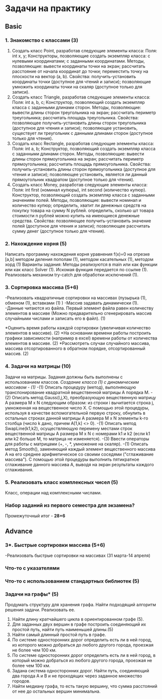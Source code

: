 # Задачи на практику

## Basic 

### 1. Знакомство с классами (3)
1.	Создать класс Point, разработав следующие элементы класса: Поля: int x, y; Конструкторы, позволяющие создать экземпляр класса: с нулевыми координатами; с заданными координатами. Методы, позволяющие: вывести координаты точки на экран; рассчитать расстояние от начала координат до точки; переместить точку на плоскости на вектор (a, b). Свойства: получить-установить координаты точки (доступное для чтений и записи); позволяющие умножить координаты точки на скаляр (доступное только для записи). 
2.	Создать класс Triangle, разработав следующие элементы класса: Поля: int a, b, c; Конструктор, позволяющий создать экземпляр класса с заданными длинами сторон. Методы, позволяющие: вывести длины сторон треугольника на экран; рассчитать периметр треугольника; рассчитать площадь треугольника. Свойства: позволяющее получить-установить длины сторон треугольника (доступное для чтения и записи); позволяющее установить, существует ли треугольник с данными длинами сторон (доступное только для чтения). 
3.	Создать класс Rectangle, разработав следующие элементы класса: Поля: int a, b; Конструктор, позволяющий создать экземпляр класса с заданными длинами сторон. Методы, позволяющие: вывести длины сторон прямоугольника на экран; рассчитать периметр прямоугольника; рассчитать площадь прямоугольника. Свойства: получить-установить длины сторон прямоугольника (доступное для чтения и записи); позволяющее установить, является ли данный прямоугольник квадратом (доступное только для чтения). 
4.	Создать класс Money, разработав следующие элементы класса: Поля: int first (номинал купюры), int second (количество купюр). Конструктор, позволяющий создать экземпляр класса с заданными значениям полей. Методы, позволяющие: вывести номинал и количество купюр; определить, хватит ли денежных средств на покупку товара на сумму N рублей. определить, сколько шт товара стоимости n рублей можно купить на имеющиеся денежные средства. Свойства: позволяющее получить-установить значение полей (доступное для чтения и записи); позволяющее рассчитать сумму денег (доступное только для чтения). 

### 2. Нахождение корня  (5)
Написать программу нахождения корня уравнения f(x)=0   на отрезке [a,b] методом деления пополам (1), методом касательных (1), методом хорд (1) 
Варианты задания: 
	Методы реализуются в main или как функции или как класс Solver (1). 
	Искомая функция передается по ссылке (1). 
	Реализовать механизм try-catch для обработки исключений (1).
	
### 3. Сортировка массива  (5+6)	
-Реализовать квадратичные сортировки на массивах (пузырька (1), обменом (1), вставками  (1) )
-Массив задавать динамически (1). 
-Данные читаются из файла. Первый элемент файла равен количеству элементов в массиве (Можно предварительно сгенерировать массив случайными числами и записать его в файл). (1)

*Оценить время работы каждой сортировки (увеличивая количество элементов в массиве). (2) 
*На основании времени работы построить графики зависимости (например в excel) времени работы от количества элементов в массиве. (2)
*Рассмотреть случаи случайного массива, массива отсортированного в обратном порядке, отсортированный массив. (2)
	
### 4. Задачи на матрицы (10)
Задачи на матрицы. Задания должны быть выполнены с использованием классов. *Создание класса (1) с динамическим массивом - (1)* 
-(1) Описать процедуру (метод), выполняющую транспонирование квадратной вещественной матрицы A порядка M. 
-(2) Описать метод Gauss(I,j,X), преобразующую вещественную матрицу A размера M x N следующим образом: из строки i  вычитается строка j, умноженная на вещественное число X. С помощью этой процедуры, используя в качестве вспомогательной первую строку, обнулить в остальных строках данной матрицы A размера M x N элементы k-го столбца (число k дано, причем A[1,k] <> 0). 
-(1) Описать метод  SwapLine(k1,k2), осуществляющую перемену местами строк вещественной матрицы A размера M x N с номерами k1 и k2 (если k1 или k2 больше M, то матрица не изменяется). 
-(3) Ввести операторы для работы с матрицами (+, -, *, умножение на скаляр).
-(1) Описать метод Smooth(), заменяющий каждый элемент вещественного массива A на его среднее арифметическое со своими соседями ("сглаживание массива"). С помощью этой процедуры выполнить пятикратное сглаживание данного массива A, выводя на экран результаты каждого сглаживания.

### 5.  Реализовать класс комплексных чисел (5) 
Класс, операции над комплексными числами.

### Набор заданий из первого семестра для экзамена?

Промежуточный итог - __28+6__

## Advance 
### 3*. Быстрые сортировки массива  (5+6)	
-Реализовать быстрые сортировки на массивах  (31 марта-14 апреля)
 
### Что-то с указателями

### Что-то с использованием стандартных библиотек (5)

### Задачи на графы* (5)

Продумать структуру для хранения графа. Найти подходящий алгоритм решения задачи. Реализовать ее. 
1. Найти длину кратчайшего цикла в ориентированном графе (5). 
2. Для заданных двух вершин в графе построить соединяющий их простой путь, найти путь наименьшей длины.(5)
3. Найти самый длинный простой путь в графе.
4. По системе односторонних дорог определить есть ли в ней город, из которого можно добраться до любого другого города, проезжая не более чем 100 км.
5. По системе односторонних дорог определить есть ли в ней город, в который можно добраться из любого другого города, проезжая не более чем 100 км.
6. Задана система односторонних дорог. Найти путь, соединяющий два города A и B и не проходящих через заданное множество городов.  
7. Найти медиану графа, то есть такую вершину, что сумма расстояний от нее до остальных  вершин минимальна. 

